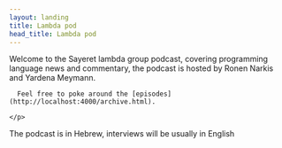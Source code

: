 ```yaml
---
layout: landing
title: Lambda pod
head_title: Lambda pod
---
```


<div class="row">
  <div class="highlight-wrap span4">
    <p>
      Welcome to the Sayeret lambda group podcast, covering programming language news and commentary, the podcast is hosted by Ronen Narkis and Yardena Meymann.
   
      Feel free to poke around the [episodes](http://localhost:4000/archive.html). 
     
    </p>
    
   <p> The podcast is in Hebrew, interviews will be usually in English </p>
  </div>
</div>

